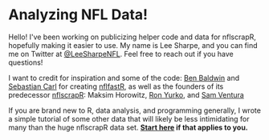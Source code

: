 # Analyzing NFL Data!

Hello! I've been working on publicizing helper code and data for nflscrapR, hopefully making it easier to use. My name is Lee Sharpe, and you can find me on Twitter at [@LeeSharpeNFL](https://twitter.com/LeeSharpeNFL). Feel free to reach out if you have questions!

I want to credit for inspiration and some of the code: [Ben Baldwin](https://twitter.com/benbbaldwin) and [Sebastian Carl](https://twitter.com/mrcaseb) for creating [nflfastR](https://github.com/mrcaseb/nflfastR), as well as the founders of its predecessor [nflscrapR](https://github.com/maksimhorowitz/nflscrapR): Maksim Horowitz, [Ron Yurko](https://twitter.com/Stat_Ron), and [Sam Ventura](https://twitter.com/stat_sam)

If you are brand new to R, data analysis, and programming generally, I wrote a simple tutorial of some other data that will likely be less intimidating for many than the huge nflscrapR data set. **[Start here](https://github.com/leesharpe/nfldata/blob/master/RSTUDIO-INTRO.md) if that applies to you.**
